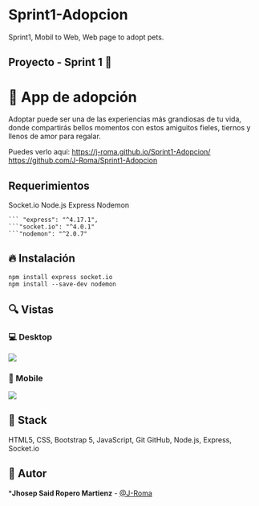 # Sprint1-Adopcion
Sprint1, Mobil to Web, Web page to adopt pets.
## Proyecto - Sprint 1  🙌
    
# 💎 App de adopción

Adoptar puede ser una de las experiencias más grandiosas de tu vida, donde compartirás bellos momentos con estos amiguitos fieles, tiernos y llenos de amor para regalar.


Puedes verlo aquí: https://j-roma.github.io/Sprint1-Adopcion/
                   https://github.com/J-Roma/Sprint1-Adopcion

## Requerimientos

Socket.io
Node.js
Express
Nodemon

```shell
``` "express": "^4.17.1",
```"socket.io": "^4.0.1"
```"nodemon": "^2.0.7"
```

## 🔥 Instalación

```shell
npm install express socket.io
npm install --save-dev nodemon
```

## 🔍 Vistas 

### 💻 Desktop

<img src="https://i.imgur.com/EJbaxx7.png">

### 📱 Mobile

<img src="https://i.imgur.com/4CBRKy9.png">

## 📌 Stack

HTML5, CSS, Bootstrap 5, JavaScript, Git GitHub, Node.js, Express, Socket.io

## 🌟 Autor

***Jhosep Said Ropero Martienz**  - [@J-Roma](https://github.com/J-Roma)